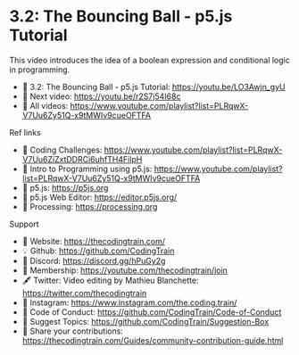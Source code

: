  # 3.2: The Bouncing Ball - p5.js Tutorial
 
This video introduces the idea of a boolean expression and conditional logic in programming.

-   🔗  3.2: The Bouncing Ball - p5.js Tutorial: https://youtu.be/LO3Awjn_gyU 
-   🎥  Next video: https://youtu.be/r2S7j54I68c     
-   🎥  All videos: https://www.youtube.com/playlist?list=PLRqwX-V7Uu6Zy51Q-x9tMWIv9cueOFTFA

Ref links
-   🎥  Coding Challenges: https://www.youtube.com/playlist?list=PLRqwX-V7Uu6ZiZxtDDRCi6uhfTH4FilpH
-   🎥  Intro to Programming using p5.js: https://www.youtube.com/playlist?list=PLRqwX-V7Uu6Zy51Q-x9tMWIv9cueOFTFA
-   🔗 p5.js: https://p5js.org
-   🔗 p5.js Web Editor: https://editor.p5js.org/ 
-   🔗 Processing: https://processing.org

Support
-   🚂  Website: https://thecodingtrain.com/
-   💡  Github: https://github.com/CodingTrain
-   💬  Discord: https://discord.gg/hPuGy2g
-   💖  Membership: https://youtube.com/thecodingtrain/join
-   🖋️  Twitter: Video editing by Mathieu Blanchette: https://twitter.com/thecodingtrain
-   📸  Instagram: https://www.instagram.com/the.coding.train/
-   📄  Code of Conduct: https://github.com/CodingTrain/Code-of-Conduct
-   🚩  Suggest Topics: https://github.com/CodingTrain/Suggestion-Box
-   👾  Share your contributions: https://thecodingtrain.com/Guides/community-contribution-guide.html
